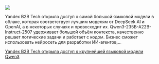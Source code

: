 <!--2025-07-25 14:53:13-->
<div class="yb">
  <div class="rss habr"><img src="https://habrastorage.org/getpro/habr/upload_files/772/289/ae5/772289ae57fac7423087c99077a9752a.png" /><p>Yandex B2B Tech открыла доступ к самой большой языковой модели в облаке, которая соответствует лучшим моделям от DeepSeek AI и OpenAI, а в некоторых случаях и превосходит их. Qwen3-235B-A22B-Instruct-2507 удерживает большой объём контекста, качественно решает логические задачи и работает с кодом. Бизнес сможет использовать нейросеть для разработки ИИ-агентов,... <p class="titl"><a href="https://habr.com/ru/companies/bothub/news/931142/?utm_source=habrahabr&utm_medium=rss&utm_campaign=931142">Yandex B2B Tech открыла доступ к крупнейшей языковой модели Qwen3</a></p></div>
</div>
